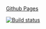 [Github Pages](https:///goldboy1001.github.io/dom)

[![Build status](https://ci.appveyor.com/api/projects/status/jbk6bfpbe230sotc?svg=true)](https://ci.appveyor.com/project/GoldBoy1001/dom)